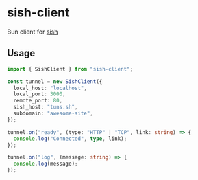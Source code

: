 # sish-client

Bun client for [sish](https://github.com/antoniomika/sish)

## Usage

```ts
import { SishClient } from "sish-client";

const tunnel = new SishClient({
  local_host: "localhost",
  local_port: 3000,
  remote_port: 80,
  sish_host: "tuns.sh",
  subdomain: "awesome-site",
});

tunnel.on("ready", (type: "HTTP" | "TCP", link: string) => {
  console.log("Connected", type, link);
});

tunnel.on("log", (message: string) => {
  console.log(message);
});
```
